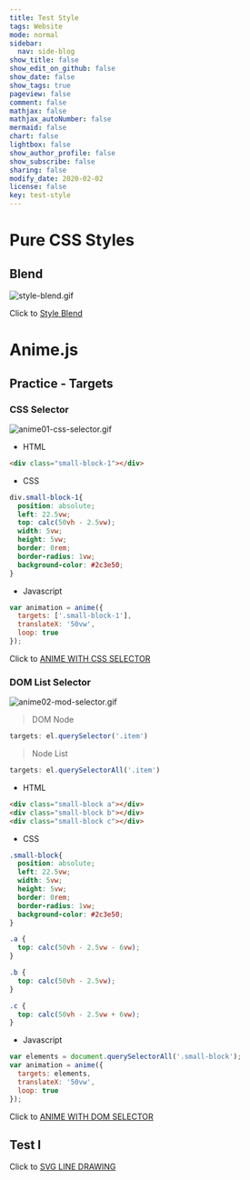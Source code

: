 ```yaml
---
title: Test Style
tags: Website
mode: normal
sidebar:
  nav: side-blog
show_title: false
show_edit_on_github: false
show_date: false
show_tags: true
pageview: false
comment: false
mathjax: false
mathjax_autoNumber: false
mermaid: false
chart: false
lightbox: false
show_author_profile: false
show_subscribe: false
sharing: false
modify_date: 2020-02-02
license: false
key: test-style
---
```


# Pure CSS Styles

## Blend

![style-blend.gif](https://i.loli.net/2020/02/02/hgZFjmUrxpYwe1J.gif)

<!--more-->

Click to [Style Blend](../zh/test-page.html)

# Anime.js

## Practice - Targets

### CSS Selector

![anime01-css-selector.gif](https://i.loli.net/2020/02/03/OoDMXtlkySvuZBe.gif)

* HTML

```html
<div class="small-block-1"></div>
```

* CSS

```css
div.small-block-1{
  position: absolute;
  left: 22.5vw;
  top: calc(50vh - 2.5vw);
  width: 5vw;
  height: 5vw;
  border: 0rem;
  border-radius: 1vw;
  background-color: #2c3e50;
}
```

* Javascript

```js
var animation = anime({
  targets: ['.small-block-1'],
  translateX: '50vw',
  loop: true
});
```

Click to [ANIME WITH CSS SELECTOR](../zh/anime01-css-selector.html)

### DOM List Selector

![anime02-mod-selector.gif](https://i.loli.net/2020/02/03/wPvgz3TdDlNWpif.gif)

> DOM Node

```js
targets: el.querySelector('.item')
```

> Node List

```js
targets: el.querySelectorAll('.item')
```

* HTML

```html
<div class="small-block a"></div>
<div class="small-block b"></div>
<div class="small-block c"></div>
```

* CSS

```css
.small-block{
  position: absolute;
  left: 22.5vw;
  width: 5vw;
  height: 5vw;
  border: 0rem;
  border-radius: 1vw;
  background-color: #2c3e50;
}

.a {
  top: calc(50vh - 2.5vw - 6vw);
}

.b {
  top: calc(50vh - 2.5vw);
}

.c {
  top: calc(50vh - 2.5vw + 6vw);
}
```

* Javascript

```js
var elements = document.querySelectorAll('.small-block');
var animation = anime({
  targets: elements,
  translateX: '50vw',
  loop: true
});
```

Click to [ANIME WITH DOM SELECTOR](../zh/anime02-dom-selector.html)

## Test I

Click to [SVG LINE DRAWING](../zh/test-anime-2.html)
